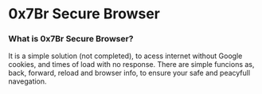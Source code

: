 # 0x7Br Secure Browser

### What is 0x7Br Secure Browser?

It is a simple solution (not completed), to acess internet without Google cookies, and times of load with no response.
There are simple funcions as, back, forward, reload and browser info, to ensure your safe and peacyfull navegation.
